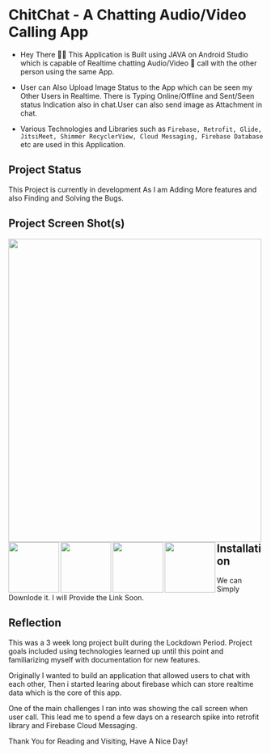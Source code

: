 # **ChitChat - A Chatting Audio/Video Calling App**

- Hey There 🙋‍♂️ This Application is Built using JAVA on Android Studio which is capable of Realtime chatting Audio/Video 📱 call with the other person using the same App. 

- User can Also Upload Image Status to the App which can be seen my Other Users in Realtime. There is Typing Online/Offline and Sent/Seen status Indication also in chat.User can also send image as Attachment in chat.

- Various Technologies and Libraries such as `Firebase, Retrofit, Glide, JitsiMeet, Shimmer RecyclerView, Cloud Messaging, Firebase Database` etc are used in this Application.

## **Project Status**
This Project is currently in development As I am Adding More features and also Finding and Solving the Bugs.

## **Project Screen Shot(s)**
<img align="left" width="500" height="600" src="https://i.postimg.cc/j2RpPmfZ/Screenshot-20210629-203555.png">
<img align="left" width="100" height="100" src="https://i.postimg.cc/4dggJBJb/Screenshot-20210630-182319.png">
<img align="left" width="100" height="100" src="https://i.postimg.cc/x8pqZWK1/Screenshot-20210630-181144.png">
<img align="left" width="100" height="100" src="https://i.postimg.cc/xTsdTDNf/Screenshot-20210630-175447.png">
<img align="left" width="100" height="100" src="https://i.postimg.cc/hP89CGYC/Screenshot-20210630-175741.png">


## **Installation** 

We can Simply Downlode it. I will Provide the Link Soon.

## **Reflection**

This was a 3 week long project built during the Lockdown Period. Project goals included using technologies learned up until this point and familiarizing myself with documentation for new features.  

Originally I wanted to build an application that allowed users to chat with each other, Then i started learing about firebase which can store realtime data which is the core of this app. 

One of the main challenges I ran into was showing the call screen when user call. This lead me to spend a few days on a research spike into retrofit library and Firebase Cloud Messaging.

Thank You for Reading and Visiting, Have A Nice Day!
